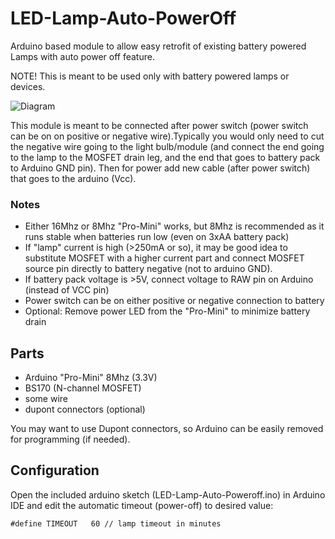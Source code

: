 # LED-Lamp-Auto-PowerOff
Arduino based module to allow easy retrofit of existing battery powered Lamps with auto power off feature.

NOTE! This is meant to be used only with battery powered lamps or devices.

![Diagram](autopoweroff-diagram.png)

This module is meant to be connected after power switch (power switch can be on on positive or negative wire).Typically you would only need to cut the negative wire going to the light bulb/module (and connect the end going to the lamp to the MOSFET drain leg, and the end that goes to battery pack to Arduino GND pin). Then for power add new cable (after power switch) that goes to the arduino (Vcc).

### Notes
- Either 16Mhz or 8Mhz "Pro-Mini" works, but 8Mhz is recommended as it runs stable when batteries run low (even on 3xAA battery pack)
- If "lamp" current is high (>250mA or so), it may be good idea to substitute MOSFET with a higher current part and connect MOSFET source pin directly to battery negative (not to arduino GND).
- If battery pack voltage is >5V, connect voltage to RAW pin on Arduino (instead of VCC pin)
- Power switch can be on either positive or negative connection to battery
- Optional: Remove power LED from the "Pro-Mini" to minimize battery drain

## Parts
- Arduino "Pro-Mini" 8Mhz (3.3V)
- BS170 (N-channel MOSFET)
- some wire
- dupont connectors (optional)


You may want to use Dupont connectors, so Arduino can be easily removed for programming (if needed).

## Configuration
Open the included arduino sketch (LED-Lamp-Auto-Poweroff.ino) in Arduino IDE and edit the automatic timeout (power-off) to desired value:
```
#define TIMEOUT   60 // lamp timeout in minutes
```
